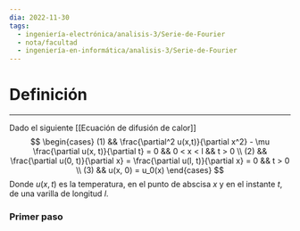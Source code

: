 ```yaml
---
dia: 2022-11-30
tags:
  - ingeniería-electrónica/analisis-3/Serie-de-Fourier
  - nota/facultad
  - ingeniería-en-informática/analisis-3/Serie-de-Fourier
---
```

# Definición
---
Dado el siguiente [[Ecuación de difusión de calor]] $$ \begin{cases} 
	(1) && \frac{\partial^2 u(x,t)}{\partial x^2} - \mu \frac{\partial u(x, t)}{\partial t} = 0 && 0 < x < l && t > 0 \\
	(2) && \frac{\partial u(0, t)}{\partial x} = \frac{\partial u(l, t)}{\partial x} = 0 && t > 0 \\
	(3) && u(x, 0) = u_0(x)
\end{cases} $$
Donde $u(x, t)$ es la temperatura, en el punto de abscisa $x$ y en el instante $t$, de una varilla de longitud $l$.

### Primer paso



